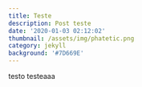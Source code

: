 ```yaml
---
title: Teste
description: Post teste
date: '2020-01-03 02:12:02'
thumbnail: /assets/img/phatetic.png
category: jekyll
background: '#7D669E'
---
```

testo testeaaa
